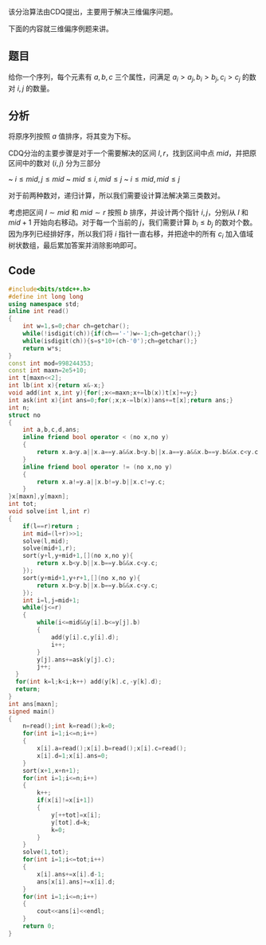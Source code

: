 该分治算法由CDQ提出，主要用于解决三维偏序问题。

下面的内容就三维偏序例题来讲。

## 题目

给你一个序列，每个元素有 $a,b,c$ 三个属性，问满足 $a_i>a_j,b_i>b_j,c_i>c_j$ 的数对 $i,j$ 的数量。

## 分析

将原序列按照 $a$ 值排序，将其变为下标。

CDQ分治的主要步骤是对于一个需要解决的区间 $l,r$，找到区间中点 $mid$，并把原区间中的数对 $(i,j)$ 分为三部分

~ $i\le mid,j\le mid$
~ $mid\le i,mid\le j$
~ $i\le mid,mid\le j$

对于前两种数对，递归计算，所以我们需要设计算法解决第三类数对。

考虑把区间 $l\sim mid$ 和 $mid\sim r$ 按照 $b$ 排序，并设计两个指针 $i,j$，分别从 $l$ 和 $mid+1$ 开始向右移动。对于每一个当前的 $j$，我们需要计算 $b_i\le b_j$ 的数对个数。因为序列已经排好序，所以我们将 $i$ 指针一直右移，并把途中的所有 $c_i$ 加入值域树状数组，最后累加答案并消除影响即可。

## Code

```cpp
#include<bits/stdc++.h>
#define int long long
using namespace std;
inline int read()
{
	int w=1,s=0;char ch=getchar();
	while(!isdigit(ch)){if(ch=='-')w=-1;ch=getchar();}
	while(isdigit(ch)){s=s*10+(ch-'0');ch=getchar();}
	return w*s;
}
const int mod=998244353;
const int maxn=2e5+10;
int t[maxn<<2];
int lb(int x){return x&-x;}
void add(int x,int y){for(;x<=maxn;x+=lb(x))t[x]+=y;}
int ask(int x){int ans=0;for(;x;x-=lb(x))ans+=t[x];return ans;}
int n;
struct no
{
	int a,b,c,d,ans;
	inline friend bool operator < (no x,no y)
	{
		return x.a<y.a||x.a==y.a&&x.b<y.b||x.a==y.a&&x.b==y.b&&x.c<y.c;
	}
	inline friend bool operator != (no x,no y)
	{
		return x.a!=y.a||x.b!=y.b||x.c!=y.c;
	}
}x[maxn],y[maxn];
int tot;
void solve(int l,int r)
{
	if(l==r)return ;
	int mid=(l+r)>>1;
	solve(l,mid);
	solve(mid+1,r);
	sort(y+l,y+mid+1,[](no x,no y){
		return x.b<y.b||x.b==y.b&&x.c<y.c;
	});
	sort(y+mid+1,y+r+1,[](no x,no y){
		return x.b<y.b||x.b==y.b&&x.c<y.c;
	});
	int i=l,j=mid+1;
	while(j<=r) 
	{
		while(i<=mid&&y[i].b<=y[j].b) 
		{
			add(y[i].c,y[i].d);
			i++;
	    }
	    y[j].ans+=ask(y[j].c);
	    j++;
  }
  for(int k=l;k<i;k++) add(y[k].c,-y[k].d);
  return;
}
int ans[maxn];
signed main()
{
	n=read();int k=read();k=0;
	for(int i=1;i<=n;i++)
	{
		x[i].a=read();x[i].b=read();x[i].c=read();
		x[i].d=1;x[i].ans=0;
	}
	sort(x+1,x+n+1);
	for(int i=1;i<=n;i++)
	{
		k++;
		if(x[i]!=x[i+1])
		{
			y[++tot]=x[i];
			y[tot].d=k;
			k=0;
		}
	}
	solve(1,tot); 
	for(int i=1;i<=tot;i++) 
	{
		x[i].ans+=x[i].d-1;
		ans[x[i].ans]+=x[i].d;
	}
	for(int i=1;i<=n;i++)
	{
		cout<<ans[i]<<endl;
	}
	return 0;
}
```